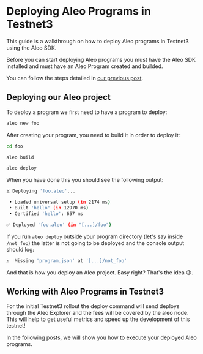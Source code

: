 # Deploying Aleo Programs in Testnet3

This guide is a walkthrough on how to deploy Aleo programs in Testnet3 using the Aleo SDK.

Before you can start deploying Aleo programs you must have the Aleo SDK installed and must have an Aleo Program created and builded.

You can follow the steps detailed in [our previous post](https://www.entropy1729.com/aleo-development-starter-pack/).

## Deploying our Aleo project

To deploy a program we first need to have a program to deploy:

```bash
aleo new foo
```

After creating your program, you need to build it in order to deploy it:

```bash
cd foo

aleo build

aleo deploy
```

When you have done this you should see the following output:

```bash
⏳ Deploying 'foo.aleo'...

 • Loaded universal setup (in 2174 ms)
 • Built 'hello' (in 12970 ms)
 • Certified 'hello': 657 ms

✅ Deployed 'foo.aleo' (in "[...]/foo")
```

If you run `aleo deploy` outside your program directory (let's say inside `/not_foo`) the latter is not going to be deployed and the console output should log:

```bash
⚠️  Missing 'program.json' at '[...]/not_foo'
```

And that is how you deploy an Aleo project. Easy right? That's the idea 😉.

## Working with Aleo Programs in Testnet3

For the initial Testnet3 rollout the deploy command will send deploys through the Aleo Explorer and the fees will be covered by the aleo node. This will help to get useful metrics and speed up the development of this testnet!

In the following posts, we will show you how to execute your deployed Aleo programs.
